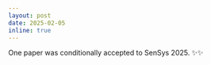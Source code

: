 ```yaml
---
layout: post
date: 2025-02-05
inline: true
---
```



One paper was conditionally accepted to SenSys 2025. :sparkles::sparkles: